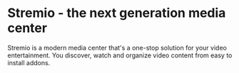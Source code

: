 Stremio - the next generation media center
================
Stremio is a modern media center that's a one-stop solution for your video entertainment. You discover, watch and organize video content from easy to install addons.

